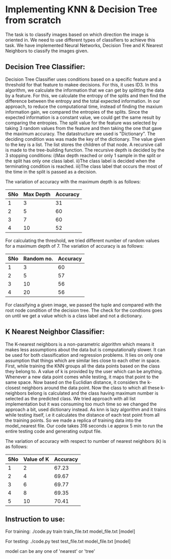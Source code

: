 # Implementing KNN & Decision Tree from scratch

The task is to classify images based on which direction the image is oriented in. We need to use different types of classifiers to achieve this task. We have implemented Neural Networks, Decision Tree and K Nearest Neighbors to classify the images given.


## Decision Tree Classifier:
Decision Tree Classifier uses conditions based on a specific feature and a threshold for that feature to makee decisions. For this, it uses ID3. In this algorithm, we calculate the information that we can get by splitting the data by a feature. For this, we calculate the entropy of the splits and then find the difference between the entropy and the total expected information. In our approach, to reduce the computational time, instead of finding the maxium information gain, we compared the entropies of the splits. Since the expected information is a constant value, we could get the same result by comparing the entropies. The split value for the feature was selected by taking 3 random values from the feature and then taking the one that gave the maximum accuracy. The datastructure we used is "Dictionary". The deciding condition was was made the key of the dictionary. The value given to the key is a list. The list stores the children of that node. A recursive call is made to the tree-building function. The recursive depth is decided by the 3 stopping conditions:
i)Max depth reached or only 1 sample in the split or the split has only one class label. 
ii)The class label is decided when the terminating condition is reached. 
iii)The class label that occurs the most of the time in the split is passed as a decision.

The variation of accuracy with the maximum depth is as follows:

| SNo | Max Depth  | Accuracy    | 
|-----|------------|-------------|
| 1   | 3          | 31          | 
| 2   | 5          | 60          | 
| 3   | 7          | 60          | 
| 4   | 10         | 52          | 

For calculating the threshold, we tried different number of random values for a maximum depth of 7. The variation of accuracy is as follows:

| SNo | Random no. | Accuracy    | 
|-----|------------|-------------|
| 1   | 3          | 60          | 
| 2   | 5          | 57          | 
| 3   | 10         | 56          | 
| 4   | 20         | 56          | 

For classifying a given image, we passed the tuple and compared with the root node condition of the decision tree. The check for the condtions goes on until we get a value which is a class label and not a dictionary.

## K Nearest Neighbor Classifier:

The K-nearest neighbors is a non-parametric algorithm which means it makes less assumptions about the data but is computationally slower. It can be used for both classification and regression problems. It lies on only one assumption that things which are similar lies close to each other in space. First, while training the KNN groups all the data points based on the class they belong to. A value of k is provided by the user which can be anything. Whenever a new data point comes while testing, it maps that point to the same space. Now based on the Euclidian distance, it considers the k-closest neighbors around the data point. Now the class to which all these k-neighbors belong is calculated and the class having maximum number is selected as the predicted class.
We tried approach with all list implementation but it was consuming too much time so we changed the approach a bit, used dictionary instead. As knn is lazy algorithm and it trains while testing itself, i.e it calculates the distance of each test point from all the training points. So we made a replica of training data into the model_nearest file. Our code takes 316 seconds i.e approx 5 min to run the entire testing code and generating output file.

The variation of accuracy with respect to number of nearest neighbors (k) is as follows:

| SNo | Value of K | Accuracy       | 
|-----|------------|----------------|
| 1   | 2          | 67.23          | 
| 2   | 4          | 69.67          | 
| 3   | 6          | 69.77          | 
| 4   | 8          | 69.35          | 
| 5   | 10         | 70.41          |

## Instruction to use:
For training: ./code.py train train_file.txt model_file.txt [model]

For testing:  ./code.py test test_file.txt model_file.txt [model]

model can be any one of 'nearest' or 'tree'

